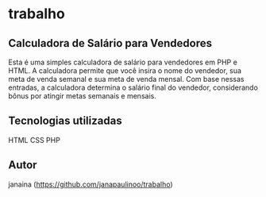 # trabalho

## Calculadora de Salário para Vendedores
Esta é uma simples calculadora de salário para vendedores em PHP e HTML. A calculadora permite que você insira o nome do vendedor, sua meta de venda semanal e sua meta de venda mensal. Com base nessas entradas, a calculadora determina o salário final do vendedor, considerando bônus por atingir metas semanais e mensais.

## Tecnologias utilizadas
HTML
CSS
PHP

## Autor
janaina (https://github.com/janapaulinoo/trabalho)
